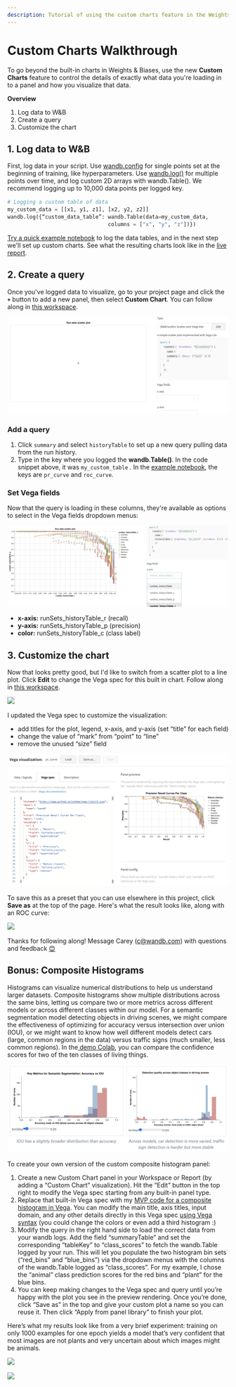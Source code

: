 ```yaml
---
description: Tutorial of using the custom charts feature in the Weights & Biases UI
---
```


# Custom Charts Walkthrough

To go beyond the built-in charts in Weights & Biases, use the new **Custom Charts** feature to control the details of exactly what data you're loading in to a panel and how you visualize that data.

**Overview**

1. Log data to W&B
2. Create a query
3. Customize the chart

## 1. Log data to W&B

First, log data in your script. Use [wandb.config]() for single points set at the beginning of training, like hyperparameters. Use [wandb.log\(\)]() for multiple points over time, and log custom 2D arrays with wandb.Table\(\). We recommend logging up to 10,000 data points per logged key.

```python
# Logging a custom table of data
my_custom_data = [[x1, y1, z1], [x2, y2, z2]]
wandb.log({“custom_data_table”: wandb.Table(data=my_custom_data,
                                columns = ["x", "y", "z"])})
```

[Try a quick example notebook](https://bit.ly/custom-charts-colab) to log the data tables, and in the next step we'll set up custom charts. See what the resulting charts look like in the [live report](https://app.wandb.ai/demo-team/custom-charts/reports/Custom-Charts--VmlldzoyMTk5MDc).

## 2. Create a query

Once you've logged data to visualize, go to your project page and click the **`+`** button to add a new panel, then select **Custom Chart**. You can follow along in [this workspace](https://app.wandb.ai/demo-team/custom-charts).

![A new, blank custom chart ready to be configured](../../../.gitbook/assets/screen-shot-2020-08-28-at-7.41.37-am.png)

### **Add a query**

1. Click `summary` and select `historyTable` to set up a new query pulling data from the run history. 
2. Type in the key where you logged the **wandb.Table\(\)**. In the code snippet above, it was `my_custom_table` . In the [example notebook](https://bit.ly/custom-charts-colab), the keys are `pr_curve` and `roc_curve`.

### Set Vega fields

Now that the query is loading in these columns, they're available as options to select in the Vega fields dropdown menus:

![Pulling in columns from the query results to set Vega fields](../../../.gitbook/assets/screen-shot-2020-08-28-at-8.04.39-am.png)

* **x-axis:** runSets\_historyTable\_r \(recall\)
* **y-axis:** runSets\_historyTable\_p \(precision\)
* **color:** runSets\_historyTable\_c \(class label\)

## 3. Customize the chart

Now that looks pretty good, but I'd like to switch from a scatter plot to a line plot. Click **Edit** to change the Vega spec for this built in chart. Follow along in [this workspace](https://app.wandb.ai/demo-team/custom-charts).

![](https://paper-attachments.dropbox.com/s_5FCA7E5A968820ADD0CD5402B4B0F71ED90882B3AC586103C1A96BF845A0EAC7_1597442115525_Screen+Shot+2020-08-14+at+2.52.24+PM.png)

I updated the Vega spec to customize the visualization:

* add titles for the plot, legend, x-axis, and y-axis \(set “title” for each field\)
* change the value of “mark” from “point” to “line”
* remove the unused “size” field

![](../../../.gitbook/assets/customize-vega-spec-for-pr-curve.png)

To save this as a preset that you can use elsewhere in this project, click **Save as** at the top of the page. Here's what the result looks like, along with an ROC curve:

![](https://paper-attachments.dropbox.com/s_5FCA7E5A968820ADD0CD5402B4B0F71ED90882B3AC586103C1A96BF845A0EAC7_1597442868347_Screen+Shot+2020-08-14+at+3.07.30+PM.png)

Thanks for following along! Message Carey \(c@wandb.com\) with questions and feedback [😊](https://emojipedia.org/smiling-face-with-smiling-eyes/)

## Bonus: Composite Histograms

Histograms can visualize numerical distributions to help us understand larger datasets. Composite histograms show multiple distributions across the same bins, letting us compare two or more metrics across different models or across different classes within our model. For a semantic segmentation model detecting objects in driving scenes, we might compare the effectiveness of optimizing for accuracy versus intersection over union \(IOU\), or we might want to know how well different models detect cars \(large, common regions in the data\) versus traffic signs \(much smaller, less common regions\). In the[ demo Colab](https://bit.ly/custom-charts-colab), you can compare the confidence scores for two of the ten classes of living things.

![](../../../.gitbook/assets/screen-shot-2020-08-28-at-7.19.47-am.png)

To create your own version of the custom composite histogram panel:

1. Create a new Custom Chart panel in your Workspace or Report \(by adding a “Custom Chart” visualization\). Hit the “Edit” button in the top right  to modify the Vega spec starting from any built-in panel type.
2. Replace that built-in Vega spec with my [MVP code for a composite histogram in Vega](https://gist.github.com/staceysv/9bed36a2c0c2a427365991403611ce21). You can modify the main title, axis titles, input domain, and any other details directly in this Vega spec [using Vega syntax](https://vega.github.io/) \(you could change the colors or even add a third histogram :\)
3. Modify the query in the right hand side to load the correct data from your wandb logs. Add the field “summaryTable” and set the corresponding “tableKey” to “class\_scores” to fetch the wandb.Table logged by your run. This will let you populate the two histogram bin sets \(“red\_bins” and “blue\_bins”\) via the dropdown menus with the columns of the wandb.Table logged as “class\_scores”. For my example, I chose the “animal” class prediction scores for the red bins and “plant” for the blue bins.
4. You can keep making changes to the Vega spec and query until you’re happy with the plot you see in the preview rendering. Once you’re done, click “Save as” in the top and give your custom plot a name so you can reuse it. Then click “Apply from panel library” to finish your plot.

Here’s what my results look like from a very brief experiment: training on only 1000 examples for one epoch yields a model that’s very confident that most images are not plants and very uncertain about which images might be animals.

![](https://paper-attachments.dropbox.com/s_5FCA7E5A968820ADD0CD5402B4B0F71ED90882B3AC586103C1A96BF845A0EAC7_1598376315319_Screen+Shot+2020-08-25+at+10.24.49+AM.png)

![](https://paper-attachments.dropbox.com/s_5FCA7E5A968820ADD0CD5402B4B0F71ED90882B3AC586103C1A96BF845A0EAC7_1598376160845_Screen+Shot+2020-08-25+at+10.08.11+AM.png)

